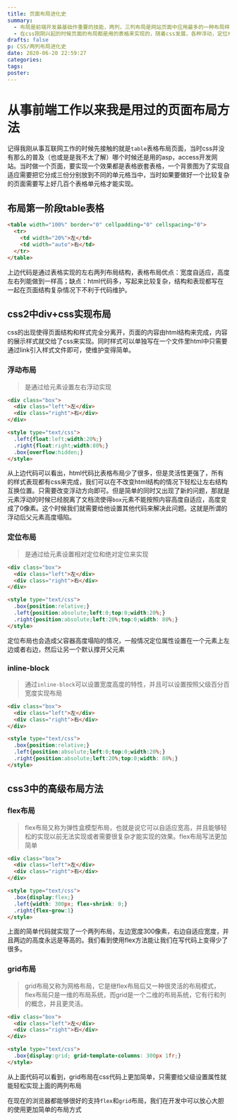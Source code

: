 ```yaml
---
title: 页面布局进化史
summary:
  - 布局是前端开发最基础作重要的技能，两列，三列布局是网站页面中应用最多的一种布局样式基本上是：左右结构左边是分类右边是内容，左中右结构，主要内容在中间，两边放次要内容。
  - 在css刚刚兴起的时候页面的布局都是用的表格来实现的，随着css发展，各种浮动，定位布局开始流行，特别是css3的出现使得我们在实现一些复杂的页面布局变的简单，flex，grid，columns
drafts: false
p: CSS/两列布局进化史
date: 2020-06-20 22:59:27
categories:
tags:
poster:
---
```


# 从事前端工作以来我是用过的页面布局方法

记得我刚从事互联网工作的时候先接触的就是`table`表格布局页面，当时css并没有那么的普及（也或是是我不太了解）哪个时候还是用的asp，access开发网站。当时做一个页面，要实现一个效果都是表格嵌套表格，一个背景图为了实现自适应需要把它分成三份分别放到不同的单元格当中，当时如果要做好一个比较复杂的页面需要写上好几百个表格单元格才能实现。

## 布局第一阶段table表格

```html
<table width="100%" border="0" cellpadding="0" cellspacing="0">
  <tr>
    <td width="20%">左</td>
    <td width="auto">右</td>
  </tr>
</table>
```
上边代码是通过表格实现的左右两列布局结构，表格布局优点：宽度自适应，高度左右列能做到一样高；缺点：html代码多，写起来比较复杂，结构和表现都写在一起在页面结构复杂情况下不利于代码维护。

## css2中div+css实现布局

css的出现使得页面结构和样式完全分离开，页面的内容由html结构来完成，内容的展示样式就交给了css来实现。同时样式可以单独写在一个文件里html中只需要通过link引入样式文件即可，使维护变得简单。

### 浮动布局
> 是通过给元素设置左右浮动实现

```html
<div class="box">
  <div class="left">左</div>
  <div class="right">右</div>
</div>

<style type="text/css">
  .left{float:left;width:20%;}
  .right{float:right;width:80%;}
  .box{overflow:hidden;}
</style>
```

从上边代码可以看出，html代码比表格布局少了很多，但是灵活性更强了，所有的样式表现都有css来完成，我们可以在不改变html结构的情况下轻松让左右结构互换位置。只需要改变浮动方向即可。但是简单的同时又出现了新的问题，那就是元素浮动的时候已经脱离了文档流使得`box`元素不能按照内容高度自适应，高度变成了0像素。这个时候我们就需要给他设置其他代码来解决此问题。这就是所谓的浮动后父元素高度塌陷。

### 定位布局
> 是通过给元素设置相对定位和绝对定位来实现

```html
<div class="box">
  <div class="left">左</div>
  <div class="right">右</div>
</div>

<style type="text/css">
  .box{position:relative;}
  .left{position:absolute;left:0;top:0;width:20%;}
  .right{position:absolute;left:20%;top:0;width: 80%;}
</style>
```
定位布局也会造成父容器高度塌陷的情况，一般情况定位属性设置在一个元素上左边或者右边，然后让另一个默认撑开父元素

### inline-block

> 通过`inline-block`可以设置宽度高度的特性，并且可以设置按照父级百分百宽度实现布局

```html
<div class="box">
  <div class="left">左</div>
  <div class="right">右</div>
</div>

<style type="text/css">
  .box{position:relative;}
  .left{position:absolute;left:0;top:0;width:20%;}
  .right{position:absolute;left:20%;top:0;width: 80%;}
</style>
```

## css3中的高级布局方法

### flex布局
> flex布局又称为弹性盒模型布局，也就是说它可以自适应宽高，并且能够轻松的实现以前无法实现或者需要很复杂才能实现的效果。flex布局写法更加简单


```html
<div class="box">
  <div class="left">左</div>
  <div class="right">右</div>
</div>

<style type="text/css">
  .box{display:flex;}
  .left{width: 300px; flex-shrink: 0;}
  .right{flex-grow:1}
</style>
```
上面的简单代码就实现了一个两列布局，左边宽度300像素，右边自适应宽度，并且两边的高度永远是等高的。我们看到使用flex方法能让我们在写代码上变得少了很多。

### grid布局
> grid布局又称为网格布局，它是继flex布局后又一种很灵活的布局模式，flex布局只是一维的布局系统，而grid是一个二维的布局系统，它有行和列的概念，并且更灵活。


```html
<div class="box">
  <div class="left">左</div>
  <div class="right">右</div>
</div>

<style type="text/css">
  .box{display:grid; grid-template-columns: 300px 1fr;}
</style>
```
从上面代码可以看到，grid布局在css代码上更加简单，只需要给父级设置属性就能轻松实现上面的两列布局

在现在的浏览器都能够很好的支持`flex`和`grid`布局，我们在开发中可以放心大胆的使用更加简单的布局方式

